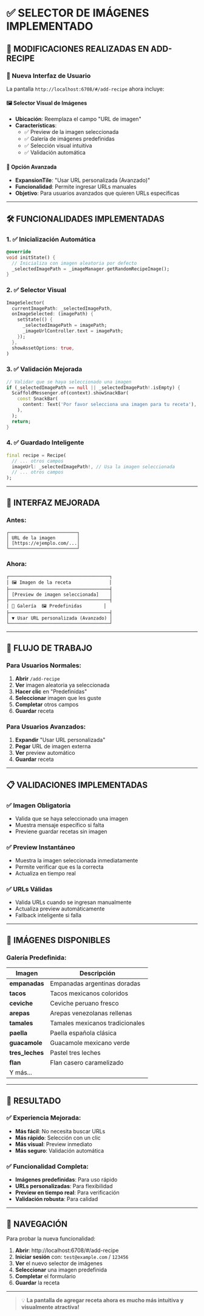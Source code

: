 # ✅ SELECTOR DE IMÁGENES IMPLEMENTADO

## 🎯 **MODIFICACIONES REALIZADAS EN ADD-RECIPE**

### **📱 Nueva Interfaz de Usuario**

La pantalla `http://localhost:6708/#/add-recipe` ahora incluye:

#### **🖼️ Selector Visual de Imágenes**
- **Ubicación**: Reemplaza el campo "URL de imagen"
- **Características**:
  - ✅ Preview de la imagen seleccionada
  - ✅ Galería de imágenes predefinidas
  - ✅ Selección visual intuitiva
  - ✅ Validación automática

#### **🔧 Opción Avanzada**
- **ExpansionTile**: "Usar URL personalizada (Avanzado)"
- **Funcionalidad**: Permite ingresar URLs manuales
- **Objetivo**: Para usuarios avanzados que quieren URLs específicas

---

## 🛠️ **FUNCIONALIDADES IMPLEMENTADAS**

### **1. ✅ Inicialización Automática**
```dart
@override
void initState() {
  // Inicializa con imagen aleatoria por defecto
  _selectedImagePath = _imageManager.getRandomRecipeImage();
}
```

### **2. ✅ Selector Visual**
```dart
ImageSelector(
  currentImagePath: _selectedImagePath,
  onImageSelected: (imagePath) {
    setState(() {
      _selectedImagePath = imagePath;
      _imageUrlController.text = imagePath;
    });
  },
  showAssetOptions: true,
)
```

### **3. ✅ Validación Mejorada**
```dart
// Validar que se haya seleccionado una imagen
if (_selectedImagePath == null || _selectedImagePath!.isEmpty) {
  ScaffoldMessenger.of(context).showSnackBar(
    const SnackBar(
      content: Text('Por favor selecciona una imagen para tu receta'),
    ),
  );
  return;
}
```

### **4. ✅ Guardado Inteligente**
```dart
final recipe = Recipe(
  // ... otros campos
  imageUrl: _selectedImagePath!, // Usa la imagen seleccionada
  // ... otros campos
);
```

---

## 🎨 **INTERFAZ MEJORADA**

### **Antes:**
```
┌─────────────────────────┐
│ URL de la imagen        │
│ [https://ejemplo.com/...│
└─────────────────────────┘
```

### **Ahora:**
```
┌─────────────────────────────────────┐
│ 🖼️ Imagen de la receta              │
├─────────────────────────────────────┤
│ [Preview de imagen seleccionada]    │
├─────────────────────────────────────┤
│ 📸 Galería  🖼️ Predefinidas        │
├─────────────────────────────────────┤
│ ▼ Usar URL personalizada (Avanzado) │
└─────────────────────────────────────┘
```

---

## 🔄 **FLUJO DE TRABAJO**

### **Para Usuarios Normales:**
1. **Abrir** `/add-recipe`
2. **Ver** imagen aleatoria ya seleccionada
3. **Hacer clic** en "Predefinidas"
4. **Seleccionar** imagen que les guste
5. **Completar** otros campos
6. **Guardar** receta

### **Para Usuarios Avanzados:**
1. **Expandir** "Usar URL personalizada"
2. **Pegar** URL de imagen externa
3. **Ver** preview automático
4. **Guardar** receta

---

## 📋 **VALIDACIONES IMPLEMENTADAS**

### **✅ Imagen Obligatoria**
- Valida que se haya seleccionado una imagen
- Muestra mensaje específico si falta
- Previene guardar recetas sin imagen

### **✅ Preview Instantáneo**
- Muestra la imagen seleccionada inmediatamente
- Permite verificar que es la correcta
- Actualiza en tiempo real

### **✅ URLs Válidas**
- Valida URLs cuando se ingresan manualmente
- Actualiza preview automáticamente
- Fallback inteligente si falla

---

## 🎯 **IMÁGENES DISPONIBLES**

### **Galería Predefinida:**
| Imagen | Descripción |
|--------|-------------|
| **empanadas** | Empanadas argentinas doradas |
| **tacos** | Tacos mexicanos coloridos |
| **ceviche** | Ceviche peruano fresco |
| **arepas** | Arepas venezolanas rellenas |
| **tamales** | Tamales mexicanos tradicionales |
| **paella** | Paella española clásica |
| **guacamole** | Guacamole mexicano verde |
| **tres_leches** | Pastel tres leches |
| **flan** | Flan casero caramelizado |
| Y más... | |

---

## 🚀 **RESULTADO**

### **✅ Experiencia Mejorada:**
- **Más fácil**: No necesita buscar URLs
- **Más rápido**: Selección con un clic
- **Más visual**: Preview inmediato
- **Más seguro**: Validación automática

### **✅ Funcionalidad Completa:**
- **Imágenes predefinidas**: Para uso rápido
- **URLs personalizadas**: Para flexibilidad
- **Preview en tiempo real**: Para verificación
- **Validación robusta**: Para calidad

---

## 🔗 **NAVEGACIÓN**

Para probar la nueva funcionalidad:

1. **Abrir**: http://localhost:6708/#/add-recipe
2. **Iniciar sesión** con: `test@example.com` / `123456`
3. **Ver** el nuevo selector de imágenes
4. **Seleccionar** una imagen predefinida
5. **Completar** el formulario
6. **Guardar** la receta

---

> 💡 **La pantalla de agregar receta ahora es mucho más intuitiva y visualmente atractiva!**
